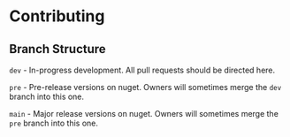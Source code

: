 # Contributing

## Branch Structure

`dev` - In-progress development. All pull requests should be directed here.

`pre` - Pre-release versions on nuget. Owners will sometimes merge the `dev` branch into this one.

`main` - Major release versions on nuget. Owners will sometimes merge the `pre` branch into this one.
